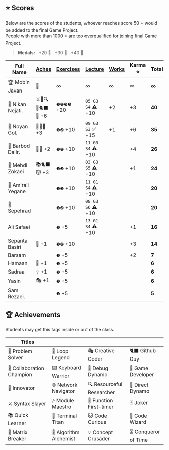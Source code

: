 ## ⭐ Scores

Below are the scores of the students, whoever reaches score 50 ⭐ would be added to the final Game Project.  
People with more than 1000 ⭐ are too overqualified for joining final Game Project.

> **Medals:** &nbsp; +20 🥉 &nbsp; +30 🥈 &nbsp; +40 🥇

| Full Name         | [Aches](#-achievements) | [Exercises](/exercises/) | [Lecture](/RESEARCH.md) | [Works](/works/) | Karma ⭐ | Total  |
| ----------------- | ----------------------- | ------------------------ | ----------------------- | ---------------- | -------- | ------ |
| 🏆 Mobin Javan    | 💊                      | ∞                        | ∞                       | ∞                | ∞        | **∞**  |
| 🥇 Nikan Nejati.  | ⚔️🔁🔍🎯🐈‍⬛🔮 +6         | `❶❷❸❸` +20               | `05 G3 S4` ⚠️ +10       | +2               | +3       | **40** |
| 🥈 Noyan Gol.     | 🚀🤝🔮 +3               | `❶❷` +10                 | `09 G3 S3` ✅ +15       | +1               | +6       | **35** |
| 🥉 Barbod Dalir.  | 🤝🔁 +2                 | `❶❷` +10                 | `11 G3 S4` ⚠️ +10       |                  | +4       | **26** |
| 🥉 Mehdi Zokaei   | 📚🐈‍⬛🐱 +3               | `❶❷` +10                 | `03 G3 S5` ⚠️ +10       |                  | +1       | **24** |
| 🥉 Amirali Yegane |                         | `❶❷` +10                 | `11 G1 S4` ⚠️ +10       |                  |          | **20** |
| 🥉 Sepehrad       |                         | `❶❷` +10                 | `08 G3 S6` ⚠️ +10       |                  |          | **20** |
| Ali Safaei        |                         | `❶` +5                   | `13 G1 S4` ⚠️ +10       |                  | +1       | **16** |
| Sepanta Basiri    | 🔁 +1                   | `❶❷` +10                 |                         |                  | +3       | **14** |
| Barsam            |                         | `❶` +5                   |                         |                  | +2       | **7**  |
| Hamaan            | 🔁 +1                   | `❶` +5                   |                         |                  |          | **6**  |
| Sadraa            | 💡 +1                   | `❶` +5                   |                         |                  |          | **6**  |
| Yasin             | 🎭 +1                   | `❶` +5                   |                         |                  |          | **6**  |
| Sam Rezaei.       |                         | `❶` +5                   |                         |                  |          | **5**  |

## 🏆 Achievements

Students may get this tags inside or out of the class.

| Titles                    |                        |                           |                      |
| ------------------------- | ---------------------- | ------------------------- | -------------------- |
| 🧩 Problem Solver         | 🔁 Loop Legend         | 🎭 Creative Coder         | 🐈‍⬛ Github Guy        |
| 🤝 Collaboration Champion | ⌨️ Keyboard Warrior    | 🐛 Debug Dynamo           | 👾 Game Developer    |
| 🚀 Innovator              | 🌐 Network Navigator   | 🔍 Resourceful Researcher | 🎯 Direct Dynamo     |
| ⚔️ Syntax Slayer          | 🎶 Module Maestro      | 🥇 Function First-timer   | 🃏 Joker             |
| 📚 Quick Learner          | 🔱 Terminal Titan      | 🐱 Code Curious           | 🔮 Code Wizard       |
| 💊 Matrix Breaker         | 🧪 Algorithm Alchemist | 💡 Concept Crusader       | ⏳ Conqueror of Time |
